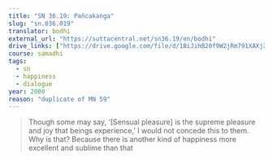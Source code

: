 ```yaml
---
title: "SN 36.19: Pañcakaṅga"
slug: "sn.036.019"
translator: bodhi
external_url: "https://suttacentral.net/sn36.19/en/bodhi"
drive_links: ["https://drive.google.com/file/d/1BiJihB20f9W2jRm791XAXj2rkjY2fS5y/view?usp=drivesdk"]
course: samadhi
tags:
  - sn
  - happiness
  - dialogue
year: 2000
reason: "duplicate of MN 59"
---
```


> Though some may say, ‘[Sensual pleasure] is the supreme pleasure and joy that beings experience,’ I would not concede this to them. Why is that? Because there is another kind of happiness more excellent and sublime than that

